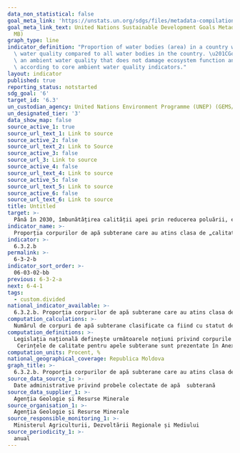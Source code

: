 ```yaml
---
data_non_statistical: false
goal_meta_link: 'https://unstats.un.org/sdgs/files/metadata-compilation/Metadata-Goal-6.pdf '
goal_meta_link_text: United Nations Sustainable Development Goals Metadata (PDF 4.0
  MB)
graph_type: line
indicator_definition: "Proportion of water bodies (area) in a country with good ambient\
  \ water quality compared to all water bodies in the country. \u201CGood\u201D indicates\
  \ an ambient water quality that does not damage ecosystem function and human health\
  \ according to core ambient water quality indicators."
layout: indicator
published: true
reporting_status: notstarted
sdg_goal: '6'
target_id: '6.3'
un_custodian_agency: United Nations Environment Programme (UNEP) (GEMS/Water)
un_designated_tier: '3'
data_show_map: false
source_active_1: true
source_url_text_1: Link to source
source_active_2: false
source_url_text_2: Link to Source
source_active_3: false
source_url_3: Link to source
source_active_4: false
source_url_text_4: Link to source
source_active_5: false
source_url_text_5: Link to source
source_active_6: false
source_url_text_6: Link to source
title: Untitled
target: >-
  Până în 2030, îmbunătățirea calității apei prin reducerea poluării, eliminarea depozitării     deșeurilor și reducerea la minimum a  produselor chimice și materialelor periculoase, înjumătățind proporția apelor uzate netratate și sporind substanțial reciclarea și reutilizarea sigură la nivel global
indicator_name: >-
  Proporția corpurilor de apă subterane care au atins clasa de „calitate bună” conform parametrilor microbiologici
indicator: >-
  6.3.2.b
permalink: >-
  6-3-2-b
indicator_sort_order: >-
  06-03-02-bb
previous: 6-3-2-a
next: 6-4-1
tags:
  - custom.divided
national_indicator_available: >-
  6.3.2.b. Proporția corpurilor de apă subterane care au atins clasa de „calitate bună” conform parametrilor microbiologici
computation_calculations: >-
  Numărul de corpuri de apă subterane clasificate ca fiind cu statut de „calitate bună” raportat la numărul total al corpurilor de apă subterane clasificate *100
computation_definitions: >-
  Legislația națională definește următoarele noțiuni privind corpurile de apă: 1) corp de apă artificial – corp de apă de suprafață creat prin activitate umană; 2) corp de apă de suprafață – parte distinctă și semnificativă a unei ape de suprafață, cum ar fi: lac, lac de acumulare, iaz, curs de apă – râu sau canal, segment al unui curs de apă – râu sau canal, ape tranzitorii; 3) corp de apă subterană – volum distinct de apă subterană în limitele unui acvifer sau ale mai multor acvifere.<br> 
   Cerințele de calitate pentru apele subterane sunt prezentate în Anexa nr. 1 a HG. nr.931/2013,  pentru aprobarea Regulamentului cu privire la cerințele de calitate a apelor subterane.
computation_units: Procent, %
national_geographical_coverage: Republica Moldova
graph_title: >-
  6.3.2.b. Proporția corpurilor de apă subterane care au atins clasa de „calitate bună” conform parametrilor microbiologici
source_data_source_1: >-
  Date administrative privind probele colectate de apă  subterană
source_data_supplier_1: >-
  Agenția Geologie și Resurse Minerale
source_organisation_1: >-
  Agenția Geologie și Resurse Minerale
source_responsible_monitoring_1: >-
  Ministerul Agriculturii, Dezvoltării Regionale și Mediului
source_periodicity_1: >-
  anual
---
```

